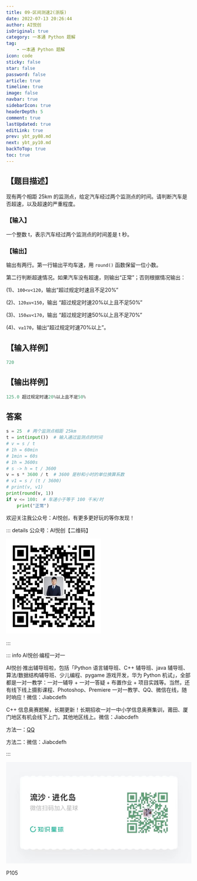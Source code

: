 ```yaml
---
title: 09-区间测速2(浙版)
date: 2022-07-13 20:26:44
author: AI悦创
isOriginal: true
category: 一本通 Python 题解
tag:
    - 一本通 Python 题解
icon: code
sticky: false
star: false
password: false
article: true
timeline: true
image: false
navbar: true
sidebarIcon: true
headerDepth: 5
comment: true
lastUpdated: true
editLink: true
prev: ybt_py08.md
next: ybt_py10.md
backToTop: true
toc: true
---
```


## 【题目描述】

现有两个相距 25km 的监测点，给定汽车经过两个监测点的时间。请判断汽车是否超速，以及超速的严重程度。

### 【输入】

一个整数 t，表示汽车经过两个监测点的时间差是 t 秒。

### 【输出】

输出有两行。第一行输出平均车速，用 `round()` 函数保留一位小数。

第二行判断超速情况。如果汽车没有超速，则输出“正常”；否则根据情况输出：

(1)、`100<v<120`，输出“超过规定时速且不足20%”

(2)、`120≤v<150`，输出 “超过规定时速20%以上且不足50%”

(3)、`150≤v<170`，输出  “超过规定时速50%以上且不足70%”

(4)、`v≥170`，输出“超过规定时速70%以上”。

## 【输入样例】

```python
720
```

## 【输出样例】

```python
125.0 超过规定时速20%以上且不足50%
```

## 答案

```python
s = 25  # 两个监测点相距 25km
t = int(input())  # 输入通过监测点的时间
# v = s / t
# 1h = 60min
# 1min = 60s
# 1h = 3600s
# s -> h = t / 3600
v = s * 3600 / t  # 3600 是秒和小时的单位换算系数
# v1 = s / (t / 3600)
# print(v, v1)
print(round(v, 1))
if v <= 100:  # 车速小于等于 100 千米/时
	print("正常")
```



欢迎关注我公众号：AI悦创，有更多更好玩的等你发现！

::: details 公众号：AI悦创【二维码】

![](/gzh.jpg)

:::

::: info AI悦创·编程一对一

AI悦创·推出辅导班啦，包括「Python 语言辅导班、C++ 辅导班、java 辅导班、算法/数据结构辅导班、少儿编程、pygame 游戏开发，华为 Python 机试」，全部都是一对一教学：一对一辅导 + 一对一答疑 + 布置作业 + 项目实践等。当然，还有线下线上摄影课程、Photoshop、Premiere 一对一教学、QQ、微信在线，随时响应！微信：Jiabcdefh

C++ 信息奥赛题解，长期更新！长期招收一对一中小学信息奥赛集训，莆田、厦门地区有机会线下上门，其他地区线上。微信：Jiabcdefh

方法一：[QQ](http://wpa.qq.com/msgrd?v=3&uin=1432803776&site=qq&menu=yes)

方法二：微信：Jiabcdefh

:::

![](/zsxq.jpg)

P105



